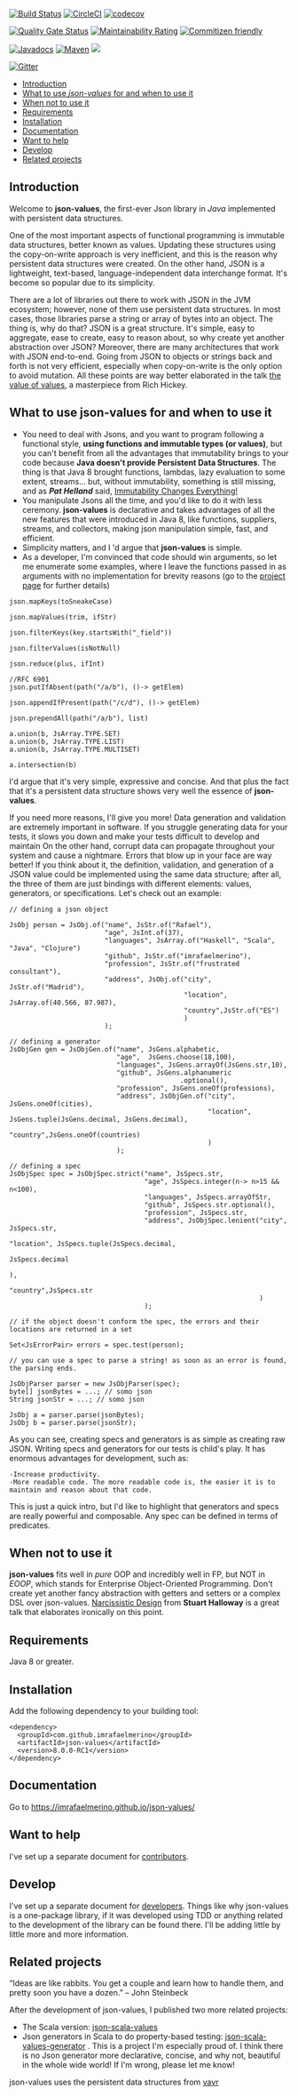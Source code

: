 [![Build Status](https://travis-ci.org/imrafaelmerino/json-values.svg?branch=master)](https://travis-ci.org/imrafaelmerino/json-values)
[![CircleCI](https://circleci.com/gh/imrafaelmerino/json-values/tree/master.svg)](https://circleci.com/gh/imrafaelmerino/json-values/tree/master)
[![codecov](https://codecov.io/gh/imrafaelmerino/json-values/branch/master/graph/badge.svg)](https://codecov.io/gh/imrafaelmerino/json-values)

[![Quality Gate Status](https://sonarcloud.io/api/project_badges/measure?project=imrafaelmerino_json-values&metric=alert_status)](https://sonarcloud.io/dashboard?id=imrafaelmerino_json-values)
[![Maintainability Rating](https://sonarcloud.io/api/project_badges/measure?project=imrafaelmerino_json-values&metric=sqale_rating)](https://sonarcloud.io/dashboard?id=imrafaelmerino_json-values)
[![Commitizen friendly](https://img.shields.io/badge/commitizen-friendly-brightgreen.svg)](http://commitizen.github.io/cz-cli/)

[![Javadocs](https://www.javadoc.io/badge/com.github.imrafaelmerino/json-values.svg)](https://www.javadoc.io/doc/com.github.imrafaelmerino/json-values)
[![Maven](https://img.shields.io/maven-central/v/com.github.imrafaelmerino/json-values/8.0.0-RC1)](https://search.maven.org/artifact/com.github.imrafaelmerino/json-values/8.0.0-RC1/jar)
[![](https://jitpack.io/v/imrafaelmerino/json-values.svg)](https://jitpack.io/#imrafaelmerino/json-values)

[![Gitter](https://badges.gitter.im/json-values/community.svg)](https://gitter.im/json-values/community?utm_source=badge&utm_medium=badge&utm_campaign=pr-badge)

- [Introduction](#introduction)
- [What to use _json-values_ for and when to use it](#whatfor)
- [When not to use it](#notwhatfor)
- [Requirements](#requirements)
- [Installation](#installation)
- [Documentation](https://imrafaelmerino.github.io/json-values/)
- [Want to help](#wth)
- [Develop](#develop)
- [Related projects](#rp)


## <a name="introduction"><a/> Introduction
Welcome to **json-values**, the first-ever Json library in _Java_ implemented with persistent data structures.  

One of the most important aspects of functional programming is immutable data structures, better known as values. Updating these structures using the copy-on-write approach is very inefficient, and this is the reason why persistent 
data structures were created. On the other hand, JSON is a lightweight, text-based, language-independent data interchange format. It's become so popular due to its simplicity. 

There are a lot of libraries out there to work with JSON in the JVM ecosystem; however, none of them use persistent data structures. In most cases, those libraries parse a string or array of bytes into an object. The thing is, why do that? JSON is a great structure. 
It's simple, easy to aggregate, ease to create, easy to reason about, so why create yet another abstraction over JSON? Moreover, there are many architectures that work with JSON end-to-end. Going from JSON to objects or strings back and forth is not very 
efficient, especially when copy-on-write is the only option to avoid mutation. All these points are way better elaborated in the talk [the value of values](https://www.youtube.com/watch?v=-6BsiVyC1kM), a masterpiece from Rich Hickey. 

## <a name="whatfor"><a/> What to use json-values for and when to use it
* You need to deal with Jsons, and you want to program following a functional style, **using functions and immutable types (or values)**,
but you can't benefit from all the advantages that immutability brings to your code because **Java doesn't provide Persistent Data Structures**.
The thing is that Java 8 brought functions, lambdas, lazy evaluation to some extent, streams... but, without immutability, 
something is still missing, and as _**Pat Helland**_ said, [Immutability Changes Everything!](http://cidrdb.org/cidr2015/Papers/CIDR15_Paper16.pdf)
* You manipulate Jsons all the time, and you'd like to do it with less ceremony. **json-values** is declarative and takes advantages of all the new features that were introduced 
in Java 8, like functions, suppliers, streams, and collectors, making json manipulation simple, fast, and efficient. 
* Simplicity matters, and I 'd argue that **json-values** is simple.
* As a developer, I'm convinced that code should win arguments, so let me enumerate some examples, where I
leave the functions passed in as arguments with no implementation for brevity reasons (go to the [project page](https://imrafaelmerino.github.io/json-values/) for further
details)
  
```
json.mapKeys(toSneakeCase)

json.mapValues(trim, ifStr)

json.filterKeys(key.startsWith("_field"))

json.filterValues(isNotNull)

json.reduce(plus, ifInt)

//RFC 6901
json.putIfAbsent(path("/a/b"), ()-> getElem)

json.appendIfPresent(path("/c/d"), ()-> getElem)

json.prependAll(path("/a/b"), list)

a.union(b, JsArray.TYPE.SET)
a.union(b, JsArray.TYPE.LIST)
a.union(b, JsArray.TYPE.MULTISET)

a.intersection(b)
```
I'd argue that it's very simple, expressive and concise. And that plus the fact that it's a persistent
data structure shows very well the essence of **json-values**.

If you need more reasons, I'll give you more! Data generation and validation are extremely important in software. 
If you struggle generating data for your tests, it slows you down and make your tests difficult to develop and maintain 
On the other hand, corrupt data can propagate throughout your system and cause a nightmare. Errors that blow up in your face 
are way better! If you think about it, the definition, validation, and generation of a JSON value could be 
implemented using the same data structure; after all, the three of them are just bindings with different 
elements: values, generators, or specifications. Let's check out an example:

```
// defining a json object

JsObj person = JsObj.of("name", JsStr.of("Rafael"),
                        "age", JsInt.of(37),
                        "languages", JsArray.of("Haskell", "Scala", "Java", "Clojure")
                        "github", JsStr.of("imrafaelmerino"),
                        "profession", JsStr.of("frustrated consultant"),
                        "address", JsObj.of("city", JsStr.of("Madrid"),
                                            "location", JsArray.of(40.566, 87.987),
                                            "country",JsStr.of("ES")
                                            )
                        );

// defining a generator
JsObjGen gen = JsObjGen.of("name", JsGens.alphabetic,
                           "age",  JsGens.choose(18,100),
                           "languages", JsGens.arrayOf(JsGens.str,10), 
                           "github", JsGens.alphanumeric
                                           .optional(),
                           "profession", JsGens.oneOf(professions),
                           "address", JsObjGen.of("city", JsGens.oneOf(cities),
                                                  "location", JsGens.tuple(JsGens.decimal, JsGens.decimal),
                                                  "country",JsGens.oneOf(countries)
                                                  )
                           );

// defining a spec
JsObjSpec spec = JsObjSpec.strict("name", JsSpecs.str,
                                  "age", JsSpecs.integer(n-> n>15 && n<100),
                                  "languages", JsSpecs.arrayOfStr,
                                  "github", JsSpecs.str.optional(),
                                  "profession", JsSpecs.str,
                                  "address", JsObjSpec.lenient("city", JsSpecs.str,
                                                               "location", JsSpecs.tuple(JsSpecs.decimal, 
                                                                                         JsSpecs.decimal
                                                                                         ),
                                                               "country",JsSpecs.str
                                                               )
                                  );

// if the object doesn't conform the spec, the errors and their locations are returned in a set

Set<JsErrorPair> errors = spec.test(person);

// you can use a spec to parse a string! as soon as an error is found, the parsing ends.

JsObjParser parser = new JsObjParser(spec);
byte[] jsonBytes = ...; // somo json
String jsonStr = ...; // somo json

JsObj a = parser.parse(jsonBytes);
JsObj b = parser.parse(jsonStr);
```

As you can see, creating specs and generators is as simple as creating raw JSON. Writing specs and 
generators for our tests is child's play. It has enormous advantages for development, such as:

    -Increase productivity.
    -More readable code. The more readable code is, the easier it is to maintain and reason about that code.

This is just a quick intro, but I'd like to highlight that generators and specs are really powerful and composable.
Any spec can be defined in terms of predicates.

## <a name="notwhatfor"><a/> When not to use it
**json-values** fits well in _pure_ OOP and incredibly well in FP, but NOT in _EOOP_, which stands for 
Enterprise Object-Oriented Programming. Don't create yet another fancy abstraction with getters and setters 
or a complex DSL over json-values. [Narcissistic Design](https://www.youtube.com/watch?v=LEZv-kQUSi4) from **Stuart Halloway** is a 
great talk that elaborates ironically on this point.
## <a name="requirements"><a/> Requirements
Java 8 or greater.
## <a name="installation"><a/> Installation
Add the following dependency to your building tool:
```
<dependency>
  <groupId>com.github.imrafaelmerino</groupId>
  <artifactId>json-values</artifactId>
  <version>8.0.0-RC1</version>
</dependency>
```

## <a ><a/> Documentation   
Go to https://imrafaelmerino.github.io/json-values/
## <a name="wth"><a/> Want to help
I've set up a separate document for [contributors](./CONTRIBUTING.md).
## <a name="develop"><a/> Develop
I've set up a separate document for [developers](./developers.md). Things like why json-values is a one-package library, if it was developed using TDD or anything related to the
development of the library can be found there. I'll be adding little by little more and more
information.    
## <a name="rp"><a/> Related projects
“Ideas are like rabbits. You get a couple and learn how to handle them, and pretty soon you have a dozen.” – John Steinbeck

After the development of json-values, I published two more related projects:
* The Scala version: [json-scala-values](https://github.com/imrafaelmerino/json-scala-values)
* Json generators in Scala to do property-based testing: [json-scala-values-generator](https://github.com/imrafaelmerino/json-scala-values-generator) . This is a 
project I'm especially proud of. I think there is no Json generator more declarative, concise, and why not, beautiful in the
whole wide world! If I'm wrong, please let me know!

json-values uses the persistent data structures from [vavr](https://www.vavr.io/)


